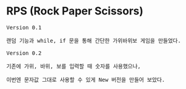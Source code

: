 # RPS (Rock Paper Scissors)
<pre>Version 0.1<br>
랜덤 기능과 while, if 문을 통해 간단한 가위바위보 게임을 만들었다.
<br>Version 0.2<br>
기존에 가위, 바위, 보를 입력할 때 숫자를 사용했으나,  <br>
이번엔 문자값 그대로 사용할 수 있게 New 버전을 만들어 보았다.
</pre>